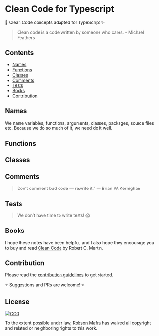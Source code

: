 # Clean Code for Typescript
:put_litter_in_its_place: Clean Code concepts adapted for TypeScript :sparkles:

> Clean code is a code written by someone who cares. - Michael Feathers

## Contents
- [Names](#names)
- [Functions](#functions)
- [Classes](#classes)
- [Comments](#comments)
- [Tests](#tests)
- [Books](#books)
- [Contribution](#contribution)

## Names

We name variables, functions, arguments, classes, packages, source files etc. Because we do so much of it, we need do it well.

## Functions

## Classes


## Comments

> Don’t comment bad code — rewrite it.” ― Brian W. Kernighan

## Tests

> We don’t have time to write tests! 😱



## Books

I hope these notes have been helpful, and I also hope they encourage you to buy and read [Clean Code](https://sites.google.com/site/unclebobconsultingllc/books) by Robert C. Martin.

## Contribution

Please read the [contribution guidelines](./contributing.md) to get started.

:star: Suggestions and PRs are welcome! :star:

## License

[![CC0](http://mirrors.creativecommons.org/presskit/buttons/88x31/svg/cc-zero.svg)](https://creativecommons.org/publicdomain/zero/1.0/)

To the extent possible under law, [Robson Mafra](https://github.com/robsonmafra) has waived all copyright and related or neighboring rights to this work.
